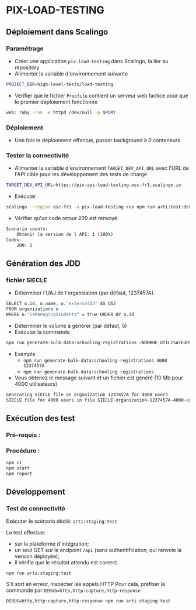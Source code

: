 # PIX-LOAD-TESTING

## Déploiement dans Scalingo

### Paramétrage

* Créer une application `pix-load-testing` dans Scalingo, la lier au repository
* Alimenter la variable d'environnement suivante
```sh
PROJECT_DIR=high-level-tests/load-testing
```
* Vérifier que le fichier `Procfile` contient un serveur web factice pour que le premier déploiement fonctionne
```sh
web: ruby -run -e httpd /dev/null -p $PORT
````

### Déploiement

* Une fois le déploiement effectué, passer background à 0 conteneurs

### Tester la connectivité

* Alimenter la variable d'environnement `TARGET_DEV_API_URL` avec l'URL de l'API cible pour les développement des tests de charge
```sh        
TARGET_DEV_API_URL=https://pix-api-load-testing.osc-fr1.scalingo.io
```
* Exécuter
```sh        
scalingo --region osc-fr1 -a pix-load-testing run npm run arti:test:dev
```
* Vérifier qu'un code retour 200 est renvoyé.
```sh        
Scenario counts:
    Obtenir la version de l API: 1 (100%)
Codes:
    200: 1
```

## Génération des JDD

### fichier SIECLE

* Déterminer l'UAJ de l'organisation (par défaut, 1237457A).
```sh
SELECT o.id, o.name, o."externalId" AS UAJ
FROM organizations o
WHERE o."isManagingStudents" = true ORDER BY o.id
``` 
* Déterminer le volume à générer (par défaut, 5)  
* Exécuter la commande
```sh 
npm run generate-bulk-data:schooling-registrations <NOMBRE_UTILISATEURS> <UAI_ORGANISATION>
```
* Exemple  
  * `npm run generate-bulk-data:schooling-registrations 4000 1237457A`
  * `npm run generate-bulk-data:schooling-registrations`
* Vous obtenez le message suivant et un fichier est généré (10 Mb pour 4000 utilisateurs)
```sh
Generating SIECLE file on organization 1237457A for 4000 users
SIECLE file for 4000 users in file SIECLE-organization-1237457A-4000-users.xml
```

## Exécution des test

### Pré-requis :

### Procédure :

```sh
npm ci
npm start
npm report
```

## Développement

### Test de connectivité

Exécuter le scénario dédié: `arti:staging:test`

Le test effectue:

- sur la plateforme d'intégration;
- un seul GET sur le endpoint `/api` (sans authentification, qui renvoie la version déployée);
- il vérifie que le résultat attendu est correct.

```shell
npm run arti:staging:test
```

S'il sort en erreur, inspecter les appels HTTP
Pour cela, préfixer la commande par `DEBUG=http,http:capture,http:response`

```shell
DEBUG=http,http:capture,http:response npm run arti:staging:test
```
